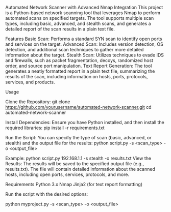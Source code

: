 Automated Network Scanner with Advanced Nmap Integration
This project is a Python-based network scanning tool that leverages Nmap to perform automated scans on specified targets. The tool supports multiple scan types, including basic, advanced, and stealth scans, and generates a detailed report of the scan results in a plain text file.

Features
Basic Scan: Performs a standard SYN scan to identify open ports and services on the target.
Advanced Scan: Includes version detection, OS detection, and additional scan techniques to gather more detailed information about the target.
Stealth Scan: Utilizes techniques to evade IDS and firewalls, such as packet fragmentation, decoys, randomized host order, and source port manipulation.
Text Report Generation: The tool generates a neatly formatted report in a plain text file, summarizing the results of the scan, including information on hosts, ports, protocols, services, and products.



Usage

Clone the Repository:
git clone https://github.com/yourusername/automated-network-scanner.git
cd automated-network-scanner

Install Dependencies: Ensure you have Python installed, and then install the required libraries:
pip install -r requirements.txt

Run the Script: You can specify the type of scan (basic, advanced, or stealth) and the output file for the results:
python script.py <target> -s <scan_type> -o <output_file>

Example:
python script.py 192.168.1.1 -s stealth -o results.txt
View the Results: The results will be saved to the specified output file (e.g., results.txt). The file will contain detailed information about the scanned hosts, including open ports, services, protocols, and more.

Requirements
Python 3.x
Nmap
Jinja2 (for text report formatting)













Run the script with the desired options:

python myproject.py <target> -s <scan_type> -o <output_file>
